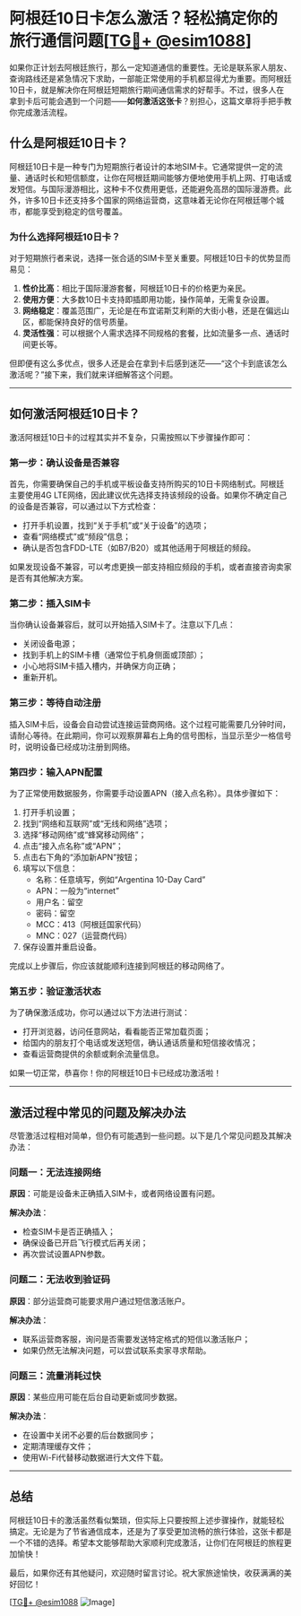 # 阿根廷10日卡怎么激活？轻松搞定你的旅行通信问题[[TG💪+ @esim1088](https://t.me/s/esim1088)]

如果你正计划去阿根廷旅行，那么一定知道通信的重要性。无论是联系家人朋友、查询路线还是紧急情况下求助，一部能正常使用的手机都显得尤为重要。而阿根廷10日卡，就是解决你在阿根廷短期旅行期间通信需求的好帮手。不过，很多人在拿到卡后可能会遇到一个问题——**如何激活这张卡**？别担心，这篇文章将手把手教你完成激活流程。

## 什么是阿根廷10日卡？

阿根廷10日卡是一种专门为短期旅行者设计的本地SIM卡。它通常提供一定的流量、通话时长和短信额度，让你在阿根廷期间能够方便地使用手机上网、打电话或发短信。与国际漫游相比，这种卡不仅费用更低，还能避免高昂的国际漫游费。此外，许多10日卡还支持多个国家的网络运营商，这意味着无论你在阿根廷哪个城市，都能享受到稳定的信号覆盖。

### 为什么选择阿根廷10日卡？

对于短期旅行者来说，选择一张合适的SIM卡至关重要。阿根廷10日卡的优势显而易见：

1. **性价比高**：相比于国际漫游套餐，阿根廷10日卡的价格更为亲民。
2. **使用方便**：大多数10日卡支持即插即用功能，操作简单，无需复杂设置。
3. **网络稳定**：覆盖范围广，无论是在布宜诺斯艾利斯的大街小巷，还是在偏远山区，都能保持良好的信号质量。
4. **灵活性强**：可以根据个人需求选择不同规格的套餐，比如流量多一点、通话时间更长等。

但即便有这么多优点，很多人还是会在拿到卡后感到迷茫——“这个卡到底该怎么激活呢？”接下来，我们就来详细解答这个问题。

---

## 如何激活阿根廷10日卡？

激活阿根廷10日卡的过程其实并不复杂，只需按照以下步骤操作即可：

### 第一步：确认设备是否兼容

首先，你需要确保自己的手机或平板设备支持所购买的10日卡网络制式。阿根廷主要使用4G LTE网络，因此建议优先选择支持该频段的设备。如果你不确定自己的设备是否兼容，可以通过以下方式检查：

- 打开手机设置，找到“关于手机”或“关于设备”的选项；
- 查看“网络模式”或“频段”信息；
- 确认是否包含FDD-LTE（如B7/B20）或其他适用于阿根廷的频段。

如果发现设备不兼容，可以考虑更换一部支持相应频段的手机，或者直接咨询卖家是否有其他解决方案。

### 第二步：插入SIM卡

当你确认设备兼容后，就可以开始插入SIM卡了。注意以下几点：

- 关闭设备电源；
- 找到手机上的SIM卡槽（通常位于机身侧面或顶部）；
- 小心地将SIM卡插入槽内，并确保方向正确；
- 重新开机。

### 第三步：等待自动注册

插入SIM卡后，设备会自动尝试连接运营商网络。这个过程可能需要几分钟时间，请耐心等待。在此期间，你可以观察屏幕右上角的信号图标，当显示至少一格信号时，说明设备已经成功注册到网络。

### 第四步：输入APN配置

为了正常使用数据服务，你需要手动设置APN（接入点名称）。具体步骤如下：

1. 打开手机设置；
2. 找到“网络和互联网”或“无线和网络”选项；
3. 选择“移动网络”或“蜂窝移动网络”；
4. 点击“接入点名称”或“APN”；
5. 点击右下角的“添加新APN”按钮；
6. 填写以下信息：
   - 名称：任意填写，例如“Argentina 10-Day Card”
   - APN：一般为“internet”
   - 用户名：留空
   - 密码：留空
   - MCC：413（阿根廷国家代码）
   - MNC：027（运营商代码）
7. 保存设置并重启设备。

完成以上步骤后，你应该就能顺利连接到阿根廷的移动网络了。

### 第五步：验证激活状态

为了确保激活成功，你可以通过以下方法进行测试：

- 打开浏览器，访问任意网站，看看能否正常加载页面；
- 给国内的朋友打个电话或发送短信，确认通话质量和短信接收情况；
- 查看运营商提供的余额或剩余流量信息。

如果一切正常，恭喜你！你的阿根廷10日卡已经成功激活啦！

---

## 激活过程中常见的问题及解决办法

尽管激活过程相对简单，但仍有可能遇到一些问题。以下是几个常见问题及其解决办法：

### 问题一：无法连接网络

**原因**：可能是设备未正确插入SIM卡，或者网络设置有问题。

**解决办法**：
- 检查SIM卡是否正确插入；
- 确保设备已开启飞行模式后再关闭；
- 再次尝试设置APN参数。

### 问题二：无法收到验证码

**原因**：部分运营商可能要求用户通过短信激活账户。

**解决办法**：
- 联系运营商客服，询问是否需要发送特定格式的短信以激活账户；
- 如果仍然无法解决问题，可以尝试联系卖家寻求帮助。

### 问题三：流量消耗过快

**原因**：某些应用可能在后台自动更新或同步数据。

**解决办法**：
- 在设置中关闭不必要的后台数据同步；
- 定期清理缓存文件；
- 使用Wi-Fi代替移动数据进行大文件下载。

---

## 总结

阿根廷10日卡的激活虽然看似繁琐，但实际上只要按照上述步骤操作，就能轻松搞定。无论是为了节省通信成本，还是为了享受更加流畅的旅行体验，这张卡都是一个不错的选择。希望本文能够帮助大家顺利完成激活，让你们在阿根廷的旅程更加愉快！

最后，如果你还有其他疑问，欢迎随时留言讨论。祝大家旅途愉快，收获满满的美好回忆！

[[TG💪+ @esim1088](https://t.me/s/esim1088) ![Image](https://i.postimg.cc/4NQfJmqS/Snipaste-2025-05-13-00-14-12.png)]